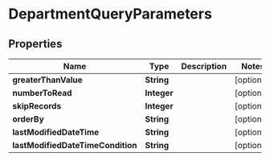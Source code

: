 
# DepartmentQueryParameters

## Properties
Name | Type | Description | Notes
------------ | ------------- | ------------- | -------------
**greaterThanValue** | **String** |  |  [optional]
**numberToRead** | **Integer** |  |  [optional]
**skipRecords** | **Integer** |  |  [optional]
**orderBy** | **String** |  |  [optional]
**lastModifiedDateTime** | **String** |  |  [optional]
**lastModifiedDateTimeCondition** | **String** |  |  [optional]



